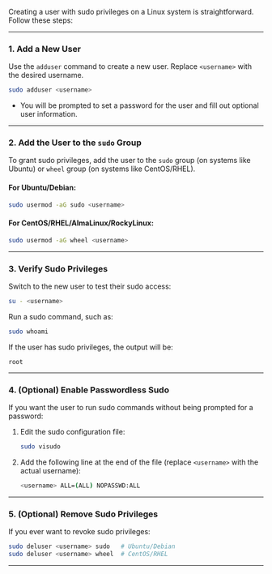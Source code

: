 Creating a user with sudo privileges on a Linux system is straightforward. Follow these steps:

---

### **1. Add a New User**
Use the `adduser` command to create a new user. Replace `<username>` with the desired username.

```bash
sudo adduser <username>
```
- You will be prompted to set a password for the user and fill out optional user information.

---

### **2. Add the User to the `sudo` Group**
To grant sudo privileges, add the user to the `sudo` group (on systems like Ubuntu) or `wheel` group (on systems like CentOS/RHEL).

#### **For Ubuntu/Debian:**
```bash
sudo usermod -aG sudo <username>
```

#### **For CentOS/RHEL/AlmaLinux/RockyLinux:**
```bash
sudo usermod -aG wheel <username>
```

---

### **3. Verify Sudo Privileges**
Switch to the new user to test their sudo access:
```bash
su - <username>
```

Run a sudo command, such as:
```bash
sudo whoami
```

If the user has sudo privileges, the output will be:
```
root
```

---

### **4. (Optional) Enable Passwordless Sudo**
If you want the user to run sudo commands without being prompted for a password:
1. Edit the sudo configuration file:
   ```bash
   sudo visudo
   ```
2. Add the following line at the end of the file (replace `<username>` with the actual username):
   ```bash
   <username> ALL=(ALL) NOPASSWD:ALL
   ```

---

### **5. (Optional) Remove Sudo Privileges**
If you ever want to revoke sudo privileges:
```bash
sudo deluser <username> sudo   # Ubuntu/Debian
sudo deluser <username> wheel  # CentOS/RHEL
```

---
